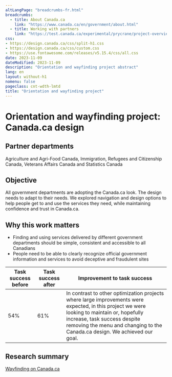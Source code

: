 ```yaml
---
altLangPage: "breadcrumbs-fr.html"
breadcrumbs:
  - title: About Canada.ca
    link: "https://www.canada.ca/en/government/about.html"
  - title: Working with partners
    link: "https://test.canada.ca/experimental/prycrane/project-overview/project-overview-en-01.html"  
css:
- https://design.canada.ca/css/split-h1.css
- https://design.canada.ca/css/custom.css
- https://use.fontawesome.com/releases/v5.15.4/css/all.css
date: 2023-11-09
dateModified: 2023-11-09
description: "Orientation and wayfinding project abstract"
lang: en
layout: without-h1
nomenu: false
pageclass: cnt-wdth-lmtd
title: "Orientation and wayfinding project"
---
```

<h1 property="name" id="wb-cont" dir="ltr"><span class="stacked"><span>Orientation and wayfinding project</span>: <span>Canada.ca design</span></span></h1>
<h2>Partner departments</h2>
<p>Agriculture and Agri-Food Canada, Immigration, Refugees and Citizenship Canada, Veterans Affairs Canada and Statistics Canada</p>
<h2>Objective</h2>
<p>All government departments are adopting the Canada.ca look. The design needs to adapt to their needs. We explored navigation and design options to help people get to and use the services they need, while maintaining confidence and trust in Canada.ca.</p>
<h2>Why this work matters</h2>
<ul>
  <li class="custli">Finding and using services delivered by different government departments should be simple, consistent and accessible to all Canadians</li>
  <li class="custli">People need to be able to clearly recognize official government information and services to avoid deceptive and fraudulent sites</li>
</ul>
<div class="row mrgn-tp-lg">
  <div class="col-md-8">
    <table class="table small">
      <thead>
        <tr style="">
          <th scope="col" class="col-md-3">Task success before</th>
          <th scope="col" class="col-md-3">Task success after</th>
          <th scope="col" class="col-md-6">Improvement to task success</th>
        </tr>
      </thead>
      <tbody>
        <tr>
          <td class="table-smnum">54%</td>
          <td class="table-smnum">61%</td>
          <td class="table-smnum">In contrast to other optimization projects where large improvements were expected, in this project we were looking to maintain or, hopefully increase, task success despite removing the menu and changing to the Canada.ca design. We achieved our goal.</td>
        </tr>
      </tbody>
    </table>
    <h2>Research summary</h2>
    <p><a href="https://blog.canada.ca/research-summaries/wayfinding-on-canada-ca.html">Wayfinding on Canada.ca</a></p>
  </div>
</div>
